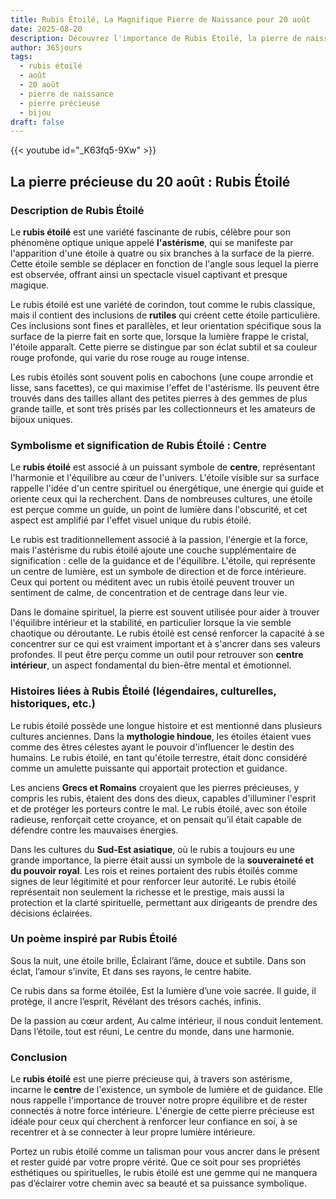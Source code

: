 ```yaml
---
title: Rubis Étoilé, La Magnifique Pierre de Naissance pour 20 août
date: 2025-08-20
description: Découvrez l'importance de Rubis Étoilé, la pierre de naissance du 20 août qui symbolise Centre. Laissez sa beauté et sa signification illuminer votre journée.
author: 365jours
tags:
  - rubis étoilé
  - août
  - 20 août
  - pierre de naissance
  - pierre précieuse
  - bijou
draft: false
---
```


{{< youtube id="_K63fq5-9Xw" >}}

## La pierre précieuse du 20 août : Rubis Étoilé

### Description de Rubis Étoilé

Le **rubis étoilé** est une variété fascinante de rubis, célèbre pour son phénomène optique unique appelé **l'astérisme**, qui se manifeste par l'apparition d'une étoile à quatre ou six branches à la surface de la pierre. Cette étoile semble se déplacer en fonction de l'angle sous lequel la pierre est observée, offrant ainsi un spectacle visuel captivant et presque magique.

Le rubis étoilé est une variété de corindon, tout comme le rubis classique, mais il contient des inclusions de **rutiles** qui créent cette étoile particulière. Ces inclusions sont fines et parallèles, et leur orientation spécifique sous la surface de la pierre fait en sorte que, lorsque la lumière frappe le cristal, l'étoile apparaît. Cette pierre se distingue par son éclat subtil et sa couleur rouge profonde, qui varie du rose rouge au rouge intense.

Les rubis étoilés sont souvent polis en cabochons (une coupe arrondie et lisse, sans facettes), ce qui maximise l'effet de l'astérisme. Ils peuvent être trouvés dans des tailles allant des petites pierres à des gemmes de plus grande taille, et sont très prisés par les collectionneurs et les amateurs de bijoux uniques.

### Symbolisme et signification de Rubis Étoilé : Centre

Le **rubis étoilé** est associé à un puissant symbole de **centre**, représentant l'harmonie et l'équilibre au cœur de l'univers. L'étoile visible sur sa surface rappelle l'idée d'un centre spirituel ou énergétique, une énergie qui guide et oriente ceux qui la recherchent. Dans de nombreuses cultures, une étoile est perçue comme un guide, un point de lumière dans l'obscurité, et cet aspect est amplifié par l'effet visuel unique du rubis étoilé.

Le rubis est traditionnellement associé à la passion, l'énergie et la force, mais l'astérisme du rubis étoilé ajoute une couche supplémentaire de signification : celle de la guidance et de l'équilibre. L'étoile, qui représente un centre de lumière, est un symbole de direction et de force intérieure. Ceux qui portent ou méditent avec un rubis étoilé peuvent trouver un sentiment de calme, de concentration et de centrage dans leur vie.

Dans le domaine spirituel, la pierre est souvent utilisée pour aider à trouver l'équilibre intérieur et la stabilité, en particulier lorsque la vie semble chaotique ou déroutante. Le rubis étoilé est censé renforcer la capacité à se concentrer sur ce qui est vraiment important et à s'ancrer dans ses valeurs profondes. Il peut être perçu comme un outil pour retrouver son **centre intérieur**, un aspect fondamental du bien-être mental et émotionnel.

### Histoires liées à Rubis Étoilé (légendaires, culturelles, historiques, etc.)

Le rubis étoilé possède une longue histoire et est mentionné dans plusieurs cultures anciennes. Dans la **mythologie hindoue**, les étoiles étaient vues comme des êtres célestes ayant le pouvoir d'influencer le destin des humains. Le rubis étoilé, en tant qu'étoile terrestre, était donc considéré comme un amulette puissante qui apportait protection et guidance.

Les anciens **Grecs et Romains** croyaient que les pierres précieuses, y compris les rubis, étaient des dons des dieux, capables d'illuminer l'esprit et de protéger les porteurs contre le mal. Le rubis étoilé, avec son étoile radieuse, renforçait cette croyance, et on pensait qu’il était capable de défendre contre les mauvaises énergies.

Dans les cultures du **Sud-Est asiatique**, où le rubis a toujours eu une grande importance, la pierre était aussi un symbole de la **souveraineté et du pouvoir royal**. Les rois et reines portaient des rubis étoilés comme signes de leur légitimité et pour renforcer leur autorité. Le rubis étoilé représentait non seulement la richesse et le prestige, mais aussi la protection et la clarté spirituelle, permettant aux dirigeants de prendre des décisions éclairées.

### Un poème inspiré par Rubis Étoilé

Sous la nuit, une étoile brille, Éclairant l’âme, douce et subtile. Dans son éclat, l’amour s’invite, Et dans ses rayons, le centre habite.

Ce rubis dans sa forme étoilée, Est la lumière d’une voie sacrée. Il guide, il protège, il ancre l’esprit, Révélant des trésors cachés, infinis.

De la passion au cœur ardent, Au calme intérieur, il nous conduit lentement. Dans l’étoile, tout est réuni, Le centre du monde, dans une harmonie.

### Conclusion

Le **rubis étoilé** est une pierre précieuse qui, à travers son astérisme, incarne le **centre** de l'existence, un symbole de lumière et de guidance. Elle nous rappelle l'importance de trouver notre propre équilibre et de rester connectés à notre force intérieure. L'énergie de cette pierre précieuse est idéale pour ceux qui cherchent à renforcer leur confiance en soi, à se recentrer et à se connecter à leur propre lumière intérieure.

Portez un rubis étoilé comme un talisman pour vous ancrer dans le présent et rester guidé par votre propre vérité. Que ce soit pour ses propriétés esthétiques ou spirituelles, le rubis étoilé est une gemme qui ne manquera pas d’éclairer votre chemin avec sa beauté et sa puissance symbolique.